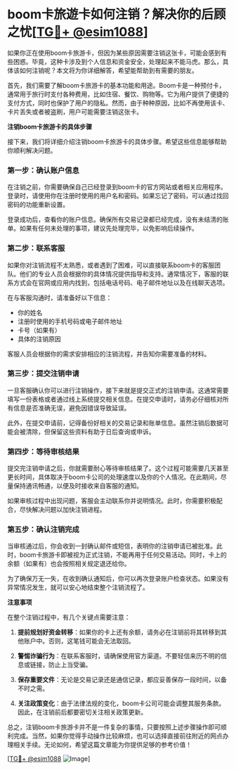 # boom卡旅遊卡如何注销？解决你的后顾之忧[[TG💪+ @esim1088](https://t.me/s/esim1088)]

如果你正在使用boom卡旅游卡，但因为某些原因需要注销这张卡，可能会感到有些困惑。毕竟，这种卡涉及到个人信息和资金安全，处理起来不能马虎。那么，具体该如何注销呢？本文将为你详细解答，希望能帮助到有需要的朋友。

首先，我们需要了解boom卡旅游卡的基本功能和用途。Boom卡是一种预付卡，通常用于旅行时支付各种费用，比如住宿、餐饮、购物等。它为用户提供了便捷的支付方式，同时也保护了用户的隐私。然而，由于种种原因，比如不再使用该卡、卡片丢失或者被盗刷，用户可能需要注销这张卡。

**注销boom卡旅游卡的具体步骤**

接下来，我们将详细介绍注销boom卡旅游卡的具体步骤。希望这些信息能够帮助你顺利解决问题。

### 第一步：确认账户信息

在注销之前，你需要确保自己已经登录到boom卡的官方网站或者相关应用程序。登录时，请使用你在注册时使用的用户名和密码。如果忘记了密码，可以通过找回密码的功能重新设置。

登录成功后，查看你的账户信息。确保所有交易记录都已经完成，没有未结清的账单。如果有任何未处理的事项，建议先处理完毕，以免影响后续操作。

### 第二步：联系客服

如果你对注销流程不太熟悉，或者遇到了困难，可以直接联系boom卡的客服团队。他们的专业人员会根据你的具体情况提供指导和支持。通常情况下，客服的联系方式会在官网或应用内找到，包括电话号码、电子邮件地址以及在线聊天选项。

在与客服沟通时，请准备好以下信息：
- 你的姓名
- 注册时使用的手机号码或电子邮件地址
- 卡号（如果有）
- 具体的注销原因

客服人员会根据你的需求安排相应的注销流程，并告知你需要准备的材料。

### 第三步：提交注销申请

一旦客服确认你可以进行注销操作，接下来就是提交正式的注销申请。这通常需要填写一份表格或者通过线上系统提交相关信息。在提交申请时，请务必仔细核对所有信息是否准确无误，避免因错误导致延误。

此外，在提交申请前，记得备份好相关的交易记录和账单信息。虽然注销后数据可能会被清除，但保留这些资料有助于日后查询或申诉。

### 第四步：等待审核结果

提交完注销申请之后，你就需要耐心等待审核结果了。这个过程可能需要几天甚至更长时间，具体取决于boom卡公司的处理速度以及你的个人情况。在此期间，尽量保持通讯畅通，以便及时接收来自客服的通知。

如果审核过程中出现问题，客服会主动联系你并说明情况。此时，你需要积极配合，尽快解决问题以加快注销进程。

### 第五步：确认注销完成

当审核通过后，你会收到一封确认邮件或短信，表明你的注销申请已被批准。此时，boom卡旅游卡即被视为正式注销，不能再用于任何交易活动。同时，卡上的余额（如果有）也会按照相关规定退还给你。

为了确保万无一失，在收到确认通知后，你可以再次登录账户检查状态。如果没有异常情况发生，就可以安心地结束整个注销流程了。

**注意事项**

在整个注销过程中，有几个关键点需要注意：

1. **提前规划好资金转移**：如果你的卡上还有余额，请务必在注销前将其转移到其他账户中。否则，这笔钱可能会无法取回。
   
2. **警惕诈骗行为**：在联系客服时，请确保使用官方渠道。不要轻信来历不明的信息或链接，防止上当受骗。

3. **保存重要文件**：无论是交易记录还是通信记录，都应妥善保存一段时间，以备不时之需。

4. **关注政策变化**：由于法律法规的变化，boom卡公司可能会调整其服务条款。因此，在注销前后都要密切关注相关政策更新。

总之，注销boom卡旅游卡并不是一件复杂的事情，只要按照上述步骤操作即可顺利完成。当然，如果你觉得手动操作比较麻烦，也可以选择直接前往附近的网点办理相关手续。无论如何，希望这篇文章能为你提供足够的参考价值！

[[TG💪+ @esim1088](https://t.me/s/esim1088) ![Image](https://i.postimg.cc/4NQfJmqS/Snipaste-2025-05-13-00-14-12.png)]